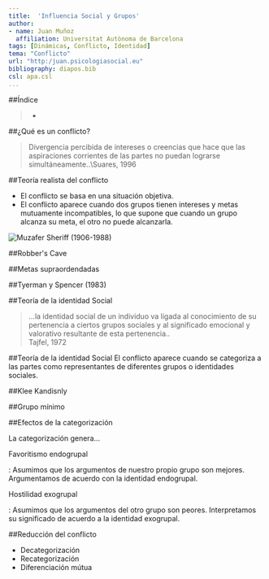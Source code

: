 ```yaml
---
title:  'Influencia Social y Grupos'
author:
- name: Juan Muñoz
  affiliation: Universitat Autònoma de Barcelona
tags: [Dinámicas, Conflicto, Identidad]
tema: "Conflicto"
url: "http:/juan.psicologiasocial.eu"
bibliography: diapos.bib
csl: apa.csl
...
```


##Índice

>*

##¿Qué es un conflicto?

>Divergencia percibida de intereses o creencias que hace que las aspiraciones corrientes de las partes no puedan lograrse simultáneamente..\Suares, 1996

##Teoría realista del conflicto

* El conflicto se basa en una situación objetiva.
* El conflicto aparece cuando dos grupos tienen intereses y metas mutuamente incompatibles, lo que supone que cuando un grupo alcanza su meta, el otro no puede alcanzarla.

![Muzafer Sheriff\
(1906-1988)](imagenes-isg/Sherif.jpg)

##Robber's Cave

##Metas supraordendadas

##Tyerman y Spencer (1983)

##Teoría de la identidad Social

>...la identidad social de un individuo va ligada al conocimiento de su pertenencia a ciertos grupos sociales y al significado emocional y valorativo resultante de esta pertenencia..\
Tajfel, 1972

##Teoría de la identidad Social
El conflicto aparece cuando se categoriza a las partes como representantes de diferentes grupos o identidades sociales.

##Klee Kandisnly

##Grupo mínimo

##Efectos de la categorización

La categorización genera...

Favoritismo endogrupal

:   Asumimos que los argumentos de nuestro propio grupo son mejores. Argumentamos de acuerdo con la identidad endogrupal.

Hostilidad exogrupal

:   Asumimos que los argumentos del otro grupo son peores.  Interpretamos su significado de acuerdo a la identidad exogrupal.

##Reducción del conflicto

* Decategorización
* Recategorización
* Diferenciación mútua
